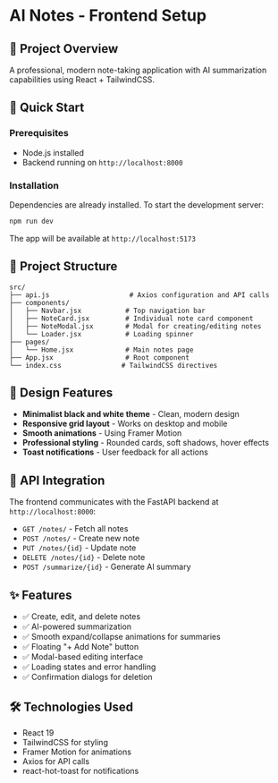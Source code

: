 # AI Notes - Frontend Setup

## 🎯 Project Overview

A professional, modern note-taking application with AI summarization capabilities using React + TailwindCSS.

## 🚀 Quick Start

### Prerequisites
- Node.js installed
- Backend running on `http://localhost:8000`

### Installation

Dependencies are already installed. To start the development server:

```bash
npm run dev
```

The app will be available at `http://localhost:5173`

## 📁 Project Structure

```
src/
├── api.js                    # Axios configuration and API calls
├── components/
│   ├── Navbar.jsx           # Top navigation bar
│   ├── NoteCard.jsx         # Individual note card component
│   ├── NoteModal.jsx        # Modal for creating/editing notes
│   └── Loader.jsx           # Loading spinner
├── pages/
│   └── Home.jsx             # Main notes page
├── App.jsx                  # Root component
└── index.css               # TailwindCSS directives
```

## 🎨 Design Features

- **Minimalist black and white theme** - Clean, modern design
- **Responsive grid layout** - Works on desktop and mobile
- **Smooth animations** - Using Framer Motion
- **Professional styling** - Rounded cards, soft shadows, hover effects
- **Toast notifications** - User feedback for all actions

## 🔌 API Integration

The frontend communicates with the FastAPI backend at `http://localhost:8000`:

- `GET /notes/` - Fetch all notes
- `POST /notes/` - Create new note
- `PUT /notes/{id}` - Update note
- `DELETE /notes/{id}` - Delete note
- `POST /summarize/{id}` - Generate AI summary

## ✨ Features

- ✅ Create, edit, and delete notes
- ✅ AI-powered summarization
- ✅ Smooth expand/collapse animations for summaries
- ✅ Floating "+ Add Note" button
- ✅ Modal-based editing interface
- ✅ Loading states and error handling
- ✅ Confirmation dialogs for deletion

## 🛠️ Technologies Used

- React 19
- TailwindCSS for styling
- Framer Motion for animations
- Axios for API calls
- react-hot-toast for notifications
